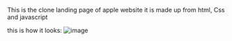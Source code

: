 This is the clone landing page of apple website it is made up from html, Css and javascript


this is how it looks:
![image](https://github.com/Shresth16/Apple-clone/assets/103533387/1ba84e43-923c-481b-b95a-3a85daf50122)

